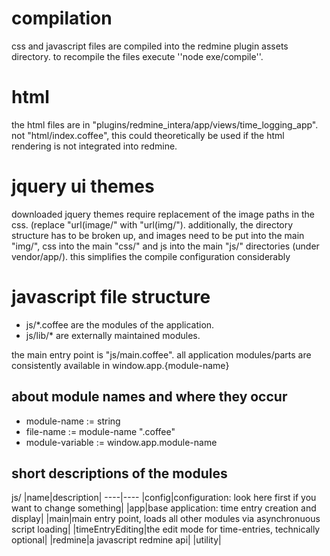 # compilation
css and javascript files are compiled into the redmine plugin assets directory.
to recompile the files execute ''node exe/compile''.

# html
the html files are in "plugins/redmine_intera/app/views/time_logging_app".
not "html/index.coffee", this could theoretically be used if the html rendering is not integrated into redmine.

# jquery ui themes
downloaded jquery themes require replacement of the image paths in the css. (replace "url(image/" with "url(img/").
additionally, the directory structure has to be broken up, and images need to be put into the main "img/", css into the main "css/" and js into the main "js/" directories (under vendor/app/).
this simplifies the compile configuration considerably

# javascript file structure
* js/*.coffee are the modules of the application.
* js/lib/* are externally maintained modules.

the main entry point is "js/main.coffee".
all application modules/parts are consistently available in window.app.{module-name}

## about module names and where they occur
* module-name := string
* file-name := module-name ".coffee"
* module-variable := window.app.module-name

## short descriptions of the modules
js/
  |name|description|
  ----|----
  |config|configuration: look here first if you want to change something|
  |app|base application: time entry creation and display|
  |main|main entry point, loads all other modules via asynchronuous script loading|
  |timeEntryEditing|the edit mode for time-entries, technically optional|
  |redmine|a javascript redmine api|
  |utility|
